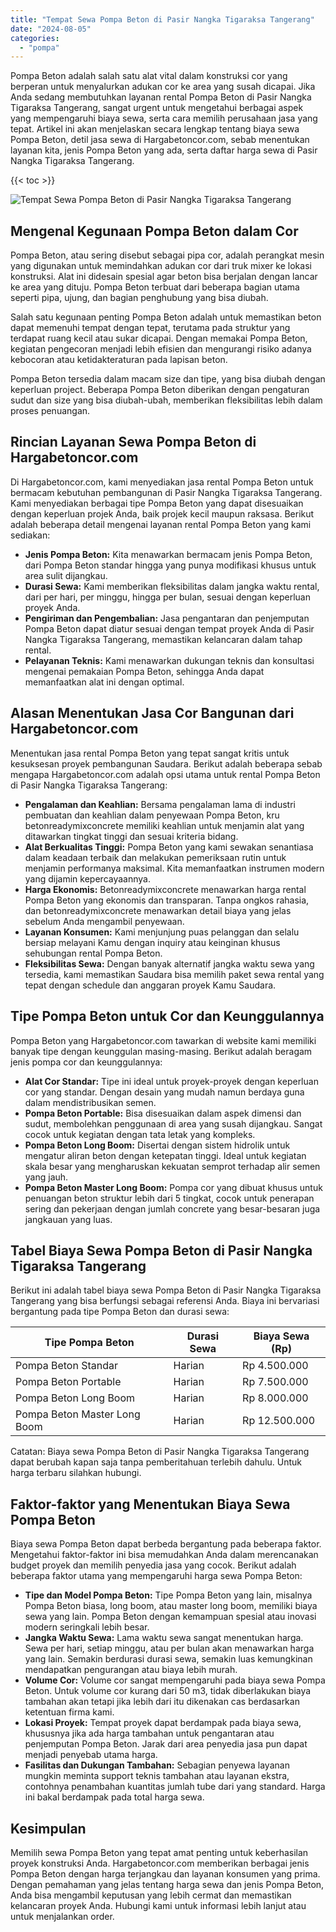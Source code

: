 ```yaml
---
title: "Tempat Sewa Pompa Beton di Pasir Nangka Tigaraksa Tangerang"
date: "2024-08-05"
categories: 
  - "pompa"
---
```




Pompa Beton adalah salah satu alat vital dalam konstruksi cor yang berperan untuk menyalurkan adukan cor ke area yang susah dicapai. Jika Anda sedang membutuhkan layanan rental Pompa Beton di Pasir Nangka Tigaraksa Tangerang, sangat urgent untuk mengetahui berbagai aspek yang mempengaruhi biaya sewa, serta cara memilih perusahaan jasa yang tepat. Artikel ini akan menjelaskan secara lengkap tentang biaya sewa Pompa Beton, detil jasa sewa di Hargabetoncor.com, sebab menentukan layanan kita, jenis Pompa Beton yang ada, serta daftar harga sewa di Pasir Nangka Tigaraksa Tangerang.

{{< toc >}}

![Tempat Sewa Pompa Beton di Pasir Nangka Tigaraksa Tangerang](https://hargareadymixid.github.io/pompa/concrete-pump%20(7).png)

## Mengenal Kegunaan Pompa Beton dalam Cor

Pompa Beton, atau sering disebut sebagai pipa cor, adalah perangkat mesin yang digunakan untuk memindahkan adukan cor dari truk mixer ke lokasi konstruksi. Alat ini didesain spesial agar beton bisa berjalan dengan lancar ke area yang dituju. Pompa Beton terbuat dari beberapa bagian utama seperti pipa, ujung, dan bagian penghubung yang bisa diubah.

Salah satu kegunaan penting Pompa Beton adalah untuk memastikan beton dapat memenuhi tempat dengan tepat, terutama pada struktur yang terdapat ruang kecil atau sukar dicapai. Dengan memakai Pompa Beton, kegiatan pengecoran menjadi lebih efisien dan mengurangi risiko adanya kebocoran atau ketidakteraturan pada lapisan beton.

Pompa Beton tersedia dalam macam size dan tipe, yang bisa diubah dengan keperluan project. Beberapa Pompa Beton diberikan dengan pengaturan sudut dan size yang bisa diubah-ubah, memberikan fleksibilitas lebih dalam proses penuangan.

## Rincian Layanan Sewa Pompa Beton di Hargabetoncor.com

Di Hargabetoncor.com, kami menyediakan jasa rental Pompa Beton untuk bermacam kebutuhan pembangunan di Pasir Nangka Tigaraksa Tangerang. Kami menyediakan berbagai tipe Pompa Beton yang dapat disesuaikan dengan keperluan projek Anda, baik projek kecil maupun raksasa. Berikut adalah beberapa detail mengenai layanan rental Pompa Beton yang kami sediakan:

- **Jenis Pompa Beton:** Kita menawarkan bermacam jenis Pompa Beton, dari Pompa Beton standar hingga yang punya modifikasi khusus untuk area sulit dijangkau.
- **Durasi Sewa:** Kami memberikan fleksibilitas dalam jangka waktu rental, dari per hari, per minggu, hingga per bulan, sesuai dengan keperluan proyek Anda.
- **Pengiriman dan Pengembalian:** Jasa pengantaran dan penjemputan Pompa Beton dapat diatur sesuai dengan tempat proyek Anda di Pasir Nangka Tigaraksa Tangerang, memastikan kelancaran dalam tahap rental.
- **Pelayanan Teknis:** Kami menawarkan dukungan teknis dan konsultasi mengenai pemakaian Pompa Beton, sehingga Anda dapat memanfaatkan alat ini dengan optimal.

## Alasan Menentukan Jasa Cor Bangunan dari Hargabetoncor.com

Menentukan jasa rental Pompa Beton yang tepat sangat kritis untuk kesuksesan proyek pembangunan Saudara. Berikut adalah beberapa sebab mengapa Hargabetoncor.com adalah opsi utama untuk rental Pompa Beton di Pasir Nangka Tigaraksa Tangerang:

- **Pengalaman dan Keahlian:** Bersama pengalaman lama di industri pembuatan dan keahlian dalam penyewaan Pompa Beton, kru betonreadymixconcrete memiliki keahlian untuk menjamin alat yang ditawarkan tingkat tinggi dan sesuai kriteria bidang.
- **Alat Berkualitas Tinggi:** Pompa Beton yang kami sewakan senantiasa dalam keadaan terbaik dan melakukan pemeriksaan rutin untuk menjamin performanya maksimal. Kita memanfaatkan instrumen modern yang dijamin kepercayaannya.
- **Harga Ekonomis:** Betonreadymixconcrete menawarkan harga rental Pompa Beton yang ekonomis dan transparan. Tanpa ongkos rahasia, dan betonreadymixconcrete menawarkan detail biaya yang jelas sebelum Anda mengambil penyewaan.
- **Layanan Konsumen:** Kami menjunjung puas pelanggan dan selalu bersiap melayani Kamu dengan inquiry atau keinginan khusus sehubungan rental Pompa Beton.
- **Fleksibilitas Sewa:** Dengan banyak alternatif jangka waktu sewa yang tersedia, kami memastikan Saudara bisa memilih paket sewa rental yang tepat dengan schedule dan anggaran proyek Kamu Saudara.

## Tipe Pompa Beton untuk Cor dan Keunggulannya

Pompa Beton yang Hargabetoncor.com tawarkan di website kami memiliki banyak tipe dengan keunggulan masing-masing. Berikut adalah beragam jenis pompa cor dan keunggulannya:

- **Alat Cor Standar:** Tipe ini ideal untuk proyek-proyek dengan keperluan cor yang standar. Dengan desain yang mudah namun berdaya guna dalam mendistribusikan semen.
- **Pompa Beton Portable:** Bisa disesuaikan dalam aspek dimensi dan sudut, membolehkan penggunaan di area yang susah dijangkau. Sangat cocok untuk kegiatan dengan tata letak yang kompleks.
- **Pompa Beton Long Boom:** Disertai dengan sistem hidrolik untuk mengatur aliran beton dengan ketepatan tinggi. Ideal untuk kegiatan skala besar yang mengharuskan kekuatan semprot terhadap alir semen yang jauh.
- **Pompa Beton Master Long Boom:** Pompa cor yang dibuat khusus untuk penuangan beton struktur lebih dari 5 tingkat, cocok untuk penerapan sering dan pekerjaan dengan jumlah concrete yang besar-besaran juga jangkauan yang luas.

## Tabel Biaya Sewa Pompa Beton di Pasir Nangka Tigaraksa Tangerang

Berikut ini adalah tabel biaya sewa Pompa Beton di Pasir Nangka Tigaraksa Tangerang yang bisa berfungsi sebagai referensi Anda. Biaya ini bervariasi bergantung pada tipe Pompa Beton dan durasi sewa:

| Tipe Pompa Beton | Durasi Sewa | Biaya Sewa (Rp) |
| --- | --- | --- |
| Pompa Beton Standar | Harian | Rp 4.500.000 |
| Pompa Beton Portable | Harian | Rp 7.500.000 |
| Pompa Beton Long Boom | Harian | Rp 8.000.000 |
| Pompa Beton Master Long Boom | Harian | Rp 12.500.000 |

Catatan: Biaya sewa Pompa Beton di Pasir Nangka Tigaraksa Tangerang dapat berubah kapan saja tanpa pemberitahuan terlebih dahulu. Untuk harga terbaru silahkan hubungi.

## Faktor-faktor yang Menentukan Biaya Sewa Pompa Beton

Biaya sewa Pompa Beton dapat berbeda bergantung pada beberapa faktor. Mengetahui faktor-faktor ini bisa memudahkan Anda dalam merencanakan budget proyek dan memilih penyedia jasa yang cocok. Berikut adalah beberapa faktor utama yang mempengaruhi harga sewa Pompa Beton:

- **Tipe dan Model Pompa Beton:** Tipe Pompa Beton yang lain, misalnya Pompa Beton biasa, long boom, atau master long boom, memiliki biaya sewa yang lain. Pompa Beton dengan kemampuan spesial atau inovasi modern seringkali lebih besar.
- **Jangka Waktu Sewa:** Lama waktu sewa sangat menentukan harga. Sewa per hari, setiap minggu, atau per bulan akan menawarkan harga yang lain. Semakin berdurasi durasi sewa, semakin luas kemungkinan mendapatkan pengurangan atau biaya lebih murah.
- **Volume Cor:** Volume cor sangat mempengaruhi pada biaya sewa Pompa Beton. Untuk volume cor kurang dari 50 m3, tidak diberlakukan biaya tambahan akan tetapi jika lebih dari itu dikenakan cas berdasarkan ketentuan firma kami.
- **Lokasi Proyek:** Tempat proyek dapat berdampak pada biaya sewa, khususnya jika ada harga tambahan untuk pengantaran atau penjemputan Pompa Beton. Jarak dari area penyedia jasa pun dapat menjadi penyebab utama harga.
- **Fasilitas dan Dukungan Tambahan:** Sebagian penyewa layanan mungkin meminta support teknis tambahan atau layanan ekstra, contohnya penambahan kuantitas jumlah tube dari yang standard. Harga ini bakal berdampak pada total harga sewa.

## Kesimpulan

Memilih sewa Pompa Beton yang tepat amat penting untuk keberhasilan proyek konstruksi Anda. Hargabetoncor.com memberikan berbagai jenis Pompa Beton dengan harga terjangkau dan layanan konsumen yang prima. Dengan pemahaman yang jelas tentang harga sewa dan jenis Pompa Beton, Anda bisa mengambil keputusan yang lebih cermat dan memastikan kelancaran proyek Anda. Hubungi kami untuk informasi lebih lanjut atau untuk menjalankan order.
